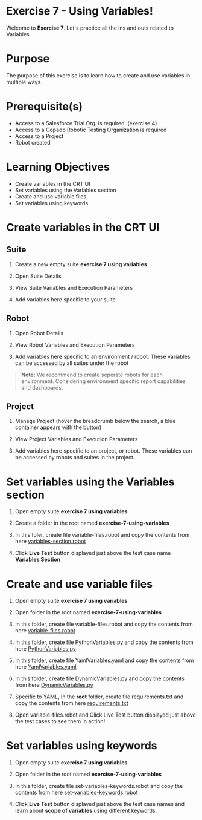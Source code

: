 # Exercise 7 - Using Variables!

Welcome to **Exercise 7**. Let's practice all the ins and outs related to Variables.

# Purpose

The purpose of this exercise is to learn how to create and use variables in multiple ways.

# Prerequisite(s)

- Access to a Salesforce Trial Org. is required. (exercise 4)
- Access to a Copado Robotic Testing Organization is required
- Access to a Project
- Robot created

# Learning Objectives

- Create variables in the CRT UI
- Set variables using the Variables section
- Create and use variable files
- Set variables using keywords

# Create variables in the CRT UI

## Suite

1. Create a new empty suite **exercise 7 using variables**

2. Open Suite Details

3. View Suite Variables and Execution Parameters

4. Add variables here specific to your suite

## Robot

1. Open Robot Details

2. View Robot Variables and Execution Parameters

3. Add variables here specific to an environment / robot. These variables can be accessed by all suites under the robot

> **Note:** We recommend to create seperate robots for each environment. Considering environment specific report capabilities and dashboards.

## Project

1. Manage Project (hover the breadcrumb below the search, a blue container appears with the button)

2. View Project Variables and Execution Parameters

3. Add variables here specific to an project, or robot. These variables can be accessed by robots and suites in the project.

# Set variables using the Variables section

1. Open empty suite **exercise 7 using variables**

2. Create a folder in the root named **exercise-7-using-variables**

3. In this foler, create file variable-files.robot and copy the contents from here [variables-section.robot](https://bitbucket.org/copado-robotic-testing/training-exercises/raw/1573e4efbfb394d865ef6dd64b1f3d6836563ca1/exercise-7-using-variables/variables-section.robot)

4. Click **Live Test** button displayed just above the test case name **Variables Section** 

# Create and use variable files

1. Open empty suite **exercise 7 using variables**

2. Open folder in the root named **exercise-7-using-variables**

3. In this folder, create file variable-files.robot and copy the contents from here [variable-files.robot](https://bitbucket.org/copado-robotic-testing/training-exercises/raw/1573e4efbfb394d865ef6dd64b1f3d6836563ca1/exercise-7-using-variables/variable-files.robot)

4. In this folder, create file PythonVariables.py and copy the contents from here [PythonVariables.py](https://bitbucket.org/copado-robotic-testing/training-exercises/raw/1573e4efbfb394d865ef6dd64b1f3d6836563ca1/exercise-7-using-variables/PythonVariables.py)

5. In this folder, create file YamlVariables.yaml and copy the contents from here [YamlVariables.yaml](https://bitbucket.org/copado-robotic-testing/training-exercises/raw/1573e4efbfb394d865ef6dd64b1f3d6836563ca1/exercise-7-using-variables/YamlVariables.yaml)

6. In this folder, create file DynamicVariables.py and copy the contents from here [DynamicVariables.py](https://bitbucket.org/copado-robotic-testing/training-exercises/raw/1573e4efbfb394d865ef6dd64b1f3d6836563ca1/exercise-7-using-variables/DynamicVariables.py)

7. Specific to YAML, In the **root** folder, create file requirements.txt and copy the contents from here [requirements.txt](https://bitbucket.org/copado-robotic-testing/training-exercises/raw/1573e4efbfb394d865ef6dd64b1f3d6836563ca1/requirements.txt)

8. Open variable-files.robot and Click Live Test button displayed just above the test cases to see them in action!

# Set variables using keywords

1. Open empty suite **exercise 7 using variables**

2. Open folder in the root named **exercise-7-using-variables**

3. In this folder, create file set-variables-keywords.robot and copy the contents from here [set-variables-keywords.robot](https://bitbucket.org/copado-robotic-testing/training-exercises/raw/6b626388ef38d2553fd15d7392d3357d63a78073/exercise-7-using-variables/set-variables-keywords.robot)

4. Click **Live Test** button displayed just above the test case names and learn about **scope of variables** using different keywords.